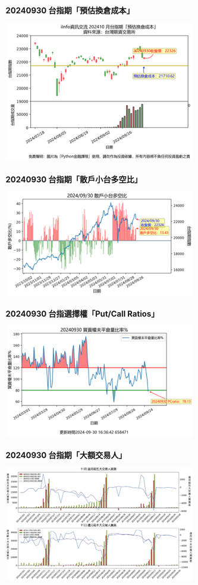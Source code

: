 ## 20240930 台指期「預估換倉成本」
![](images/txfcost.png)

## 20240930 台指期「散戶小台多空比」
![](images/bbiri.png)

## 20240930 台指選擇權「Put/Call Ratios」
![](images/pcratio.png)

## 20240930 台指期「大額交易人」
![](images/blocktrade.png)

